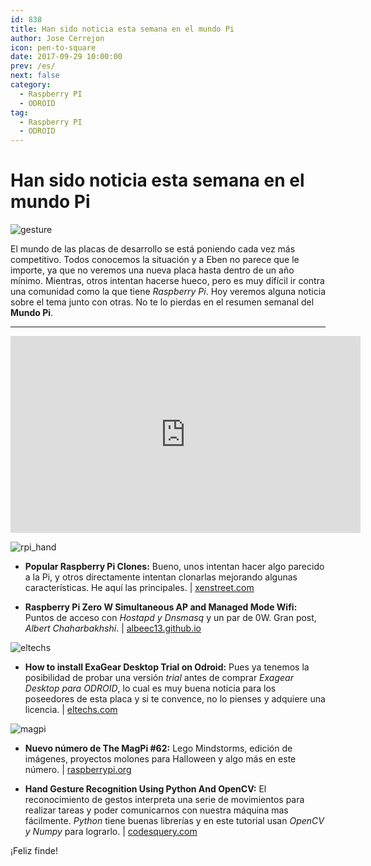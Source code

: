 ```yaml
---
id: 838
title: Han sido noticia esta semana en el mundo Pi
author: Jose Cerrejon
icon: pen-to-square
date: 2017-09-29 10:00:00
prev: /es/
next: false
category:
  - Raspberry PI
  - ODROID
tag:
  - Raspberry PI
  - ODROID
---
```


# Han sido noticia esta semana en el mundo Pi

![gesture](/images/2017/09/gesture.png)

El mundo de las placas de desarrollo se está poniendo cada vez más competitivo. Todos conocemos la situación y a Eben no parece que le importe, ya que no veremos una nueva placa hasta dentro de un año mínimo. Mientras, otros intentan hacerse hueco, pero es muy difícil ir contra una comunidad como la que tiene *Raspberry Pi*. Hoy veremos alguna noticia sobre el tema junto con otras. No te lo pierdas en el resumen semanal del **Mundo Pi**.

- - -
<iframe width="560" height="315" src="https://www.youtube.com/embed/yjll_4JY98g?rel=0" frameborder="0" allowfullscreen></iframe>

![rpi_hand](/images/2017/09/rpi_hand.png)

* **Popular Raspberry Pi Clones:** Bueno, unos intentan hacer algo parecido a la Pi, y otros directamente intentan clonarlas mejorando algunas características. He aquí las principales. | [xenstreet.com](http://xenstreet.com/2017/09/26/popular-raspberry-pi-clones/)

* **Raspberry Pi Zero W Simultaneous AP and Managed Mode Wifi:** Puntos de acceso con *Hostapd y Dnsmasq* y un par de 0W. Gran post, *Albert Chaharbakhshi*. | [albeec13.github.io](https://albeec13.github.io/2017/09/26/raspberry-pi-zero-w-simultaneous-ap-and-managed-mode-wifi/)

![eltechs](/images/2017/09/eltechs.png)

* **How to install ExaGear Desktop Trial on Odroid:** Pues ya tenemos la posibilidad de probar una versión *trial* antes de comprar *Exagear Desktop para ODROID*, lo cual es muy buena noticia para los poseedores de esta placa y si te convence, no lo pienses y adquiere una licencia. | [eltechs.com](https://eltechs.com/exagear-desktop-trial-for-odroid/)

![magpi](/images/2017/09/magpi.png)

* **Nuevo número de The MagPi #62:** Lego Mindstorms, edición de imágenes, proyectos molones para Halloween y algo más en este número. | [raspberrypi.org](https://www.raspberrypi.org/magpi/issues/62/)

* **Hand Gesture Recognition Using Python And OpenCV:** El reconocimiento de gestos interpreta una serie de movimientos para realizar tareas y poder comunicarnos con nuestra máquina mas fácilmente. *Python* tiene buenas librerías y en este tutorial usan *OpenCV y Numpy* para lograrlo. | [codesquery.com](https://codesquery.com/gesture-recognition-using-python-opencv/)







¡Feliz finde!